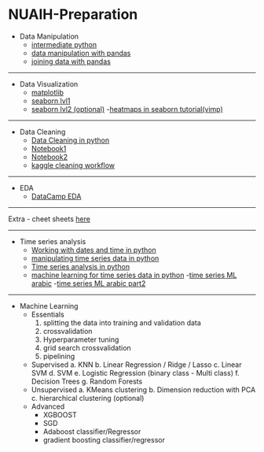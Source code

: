 # NUAIH-Preparation
- Data Manipulation
    - [intermediate python](https://www.datacamp.com/courses/intermediate-python "intermediate python")
    - [data manipulation with pandas](https://www.datacamp.com/courses/data-manipulation-with-pandas "data manipulation with pandas")
    - [joining data with pandas](https://www.datacamp.com/courses/joining-data-with-pandas "joining data with pandas")

------------

- Data Visualization
    - [matplotlib](https://www.datacamp.com/courses/introduction-to-data-visualization-with-matplotlib "matplotlib")
    - [seaborn lvl1](https://www.datacamp.com/courses/introduction-to-data-visualization-with-seaborn "seaborn lvl1")
    - [seaborn lvl2 (optional)](https://www.datacamp.com/courses/intermediate-data-visualization-with-seaborn "seaborn lvl2 (optional)")
      -[heatmaps in seaborn tutorial(vimp)](https://www.geeksforgeeks.org/seaborn-heatmap-a-comprehensive-guide/ "heatmaps in seaborn")


------------

- Data Cleaning
    - [Data Cleaning in python]((https://app.datacamp.com/learn/courses/cleaning-data-in-python)")
    - [Notebook1](https://www.kaggle.com/code/bandiatindra/telecom-churn-prediction/notebook "Notebook1")
    - [Notebook2](https://www.kaggle.com/code/ashishg21/data-cleaning-and-some-analysis-shoe-prices/notebook "Notebook2")
    - [kaggle cleaning workflow](https://www.kaggle.com/learn/data-cleaning "kaggle cleaning workflow")


------------

- EDA
    - [DataCamp EDA](https://app.datacamp.com/learn/courses/exploratory-data-analysis-in-python "DataCamp EDA")

------------

Extra - cheet sheets
[here](https://github.com/MohamedAlaaAli/DataScienceResources/blob/main/README.md "here")


------------


- Time series analysis
  - [Working with dates and time in python](https://www.datacamp.com/courses/working-with-dates-and-times-in-python "Working with dates and time in python")
  - [manipulating time series data in python](https://www.datacamp.com/courses/manipulating-time-series-data-in-python "manipulating time series data in python")
  - [Time series analysis in python](https://www.datacamp.com/courses/time-series-analysis-in-python "Time series analysis in python")
  - [machine learning for time series data in python](https://www.datacamp.com/courses/machine-learning-for-time-series-data-in-python "machine learning for time series data in python")
    -[time series ML arabic](https://www.youtube.com/watch?v=TvhaHPq6xLU&list=TLPQMjYwNzIwMjEPGXX6392WJA&index=2 "time series ML arabic")
    -[time series ML arabic part2](https://www.youtube.com/watch?v=mipF7mRVpk0&list=TLPQMjYwNzIwMjEPGXX6392WJA&index=2 "time series ML arabic part2")

------------
- Machine Learning
  - Essentials
    1. splitting the data into training and validation data
    1.  crossvalidation
    1. Hyperparameter tuning
    1. grid search crossvalidation
    1. pipelining
  - Supervised
    a. KNN
    b. Linear Regression / Ridge / Lasso
    c. Linear SVM
    d. SVM
    e. Logistic Regression (binary class - Multi class)
    f. Decision Trees
    g. Random Forests
  - Unsupervised
    a. KMeans clustering
    b. Dimension reduction with PCA
    c. hierarchical clustering (optional)
  - Advanced
    - XGBOOST
    - SGD
    - Adaboost classifier/Regressor
    - gradient boosting classifier/regressor

